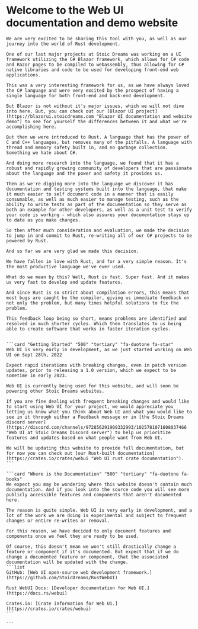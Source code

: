 # Welcome to the Web UI documentation and demo website

```SideImage "right" "https://cdn.myfi.ws/v/Vecteezy/cartoon-style-cloud-storage-data-processing-message.svg"
We are very excited to be sharing this tool with you, as well as our journey into the world of Rust development.

One of our last major projects at Stoic Dreams was working on a UI framework utilizing the C# Blazor framework, which allows for C# code and Razor pages to be compiled to webassembly, thus allowing for C# native libraries and code to be used for developing front-end web applications.

This was a very interesting framework for us, as we have always loved the C# language and were very excited by the prospect of having a single language for both front-end and back-end development.

But Blazor is not without it's major issues, which we will not dive into here. But, you can check out our [Blazor UI project](https://blazorui.stoicdreams.com "Blazor UI documentation and website demo") to see for yourself the differences between it and what we're accomplishing here.
```

```SideImage "left" "https://cdn.myfi.ws/v/Vecteezy/online-big-data-courses-illustration-exclusive-design.svg"
But then we were introduced to Rust. A language that has the power of C and C++ languages, but removes many of the pitfalls. A language with thread and memory safety built in, and no garbage collection. Something we hate about C#.

And doing more research into the language, we found that it has a robust and rapidly growing community of developers that are passionate about the language and the power and safety it provides us.

Then as we're digging more into the language we discover it has documentation and testing systems built into the language, that make it much easier to self document code in a manner that is easily consumable, as well as much easier to manage testing, such as the ability to write tests as part of the documentation so they serve as both an example for other developers, as well as a unit test to verify your code is working - which also assures your documentation stays up to date as you make changes.
```

```SideImage "right" "https://cdn.myfi.ws/v/Vecteezy/filling-completed-not-completed-marking-important-dates-and.svg"
So then after much consideration and evaluation, we made the decision to jump in and commit to Rust, re-writing all of our C# projects to be powered by Rust.

And so far we are very glad we made this decision.

We have fallen in love with Rust, and for a very simple reason. It's the most productive language we've ever used.

What do we mean by this? Well, Rust is fast. Super fast. And it makes us very fast to develop and update features.

And since Rust is so strict about compilation errors, this means that most bugs are caught by the compiler, giving us immediate feedback on not only the problem, but many times helpful solutions to fix the problem.

This feedback loop being so short, means problems are identified and resolved in much shorter cycles. Which then translates to us being able to create software that works in faster iteration cycles.
```

````cards

```card "Getting Started" "500" "tertiary" "fa-duotone fa-star"
Web UI is very early in development, as we just started working on Web UI on Sept 28th, 2022

Expect rapid iterations with breaking changes, even in patch version updates, prior to releasing a 1.0 version, which we expect to be sometime in early 2023.

Web UI is currently being used for this website, and will soon be powering other Stoic Dreams websites.

If you are fine dealing with frequent breaking changes and would like to start using Web UI for your project, we would appreciate you letting us know what you think about Web UI and what you would like to see in it through either a Feedback message or in [the Stoic Dreams discord server](https://discord.com/channels/972856291909332993/1025781071608037466 "Web UI at Stoic Dreams Discord server") to help us prioritize features and updates based on what people want from Web UI.

We will be updating this website to provide full documentation, but for now you can check out [our Rust-built documentation](https://crates.io/crates/webui "Web UI rust crate documentation").
```

```card "Where is the Documentation" "500" "tertiary" "fa-duotone fa-books"
We expect you may be wondering where this website doesn't contain much documentation. And if you look into the source code you will see more publicly accessible features and components that aren't documented here.

The reason is quite simple. Web UI is very early in development, and a lot of the work we are doing is experimental and subject to frequent changes or entire re-writes or removal.

For this reason, we have decided to only document features and components once we feel they are ready to be used.

Of course, this doesn't mean we won't still drastically change a feature or component if it's documented. But expect that if we do change a documented feature or component, that the associated documentation will be updated with the change.
```list
GitHub: [Web UI open-source web development framework.](https://github.com/StoicDreams/RustWebUI)

Rust WebUI Docs: [Developer documentation for Web UI.](https://docs.rs/webui)

Crates.io: [Crate information for Web UI.](https://crates.io/crates/webui)
```

```

````
